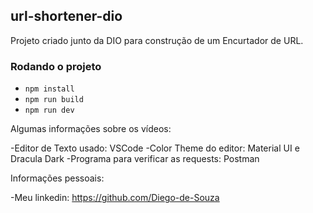 ## url-shortener-dio

Projeto criado junto da DIO para construção de um Encurtador de URL.



### Rodando o projeto

- `npm install`
- `npm run build`
- `npm run dev`

Algumas informações sobre os vídeos:

-Editor de Texto usado: VSCode
    -Color Theme do editor: Material UI e Dracula Dark
-Programa para verificar as requests: Postman

Informações pessoais:

-Meu linkedin: https://github.com/Diego-de-Souza